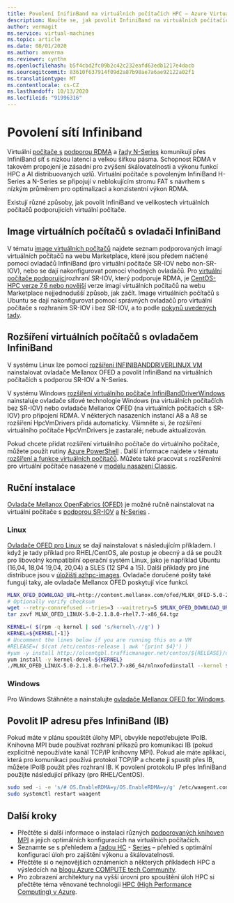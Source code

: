 ```yaml
---
title: Povolení InifinBand na virtuálních počítačích HPC – Azure Virtual Machines | Microsoft Docs
description: Naučte se, jak povolit InfiniBand na virtuálních počítačích Azure HPC.
author: vermagit
ms.service: virtual-machines
ms.topic: article
ms.date: 08/01/2020
ms.author: amverma
ms.reviewer: cynthn
ms.openlocfilehash: b5f4cbd2fc09b2c42c232eafd63edb1217e4dacb
ms.sourcegitcommit: 83610f637914f09d2a87b98ae7a6ae92122a02f1
ms.translationtype: MT
ms.contentlocale: cs-CZ
ms.lasthandoff: 10/13/2020
ms.locfileid: "91996316"
---
```

# <a name="enable-infiniband"></a>Povolení sítí Infiniband

Virtuální [počítače s](../../sizes-hpc.md) [podporou RDMA](../../sizes-hpc.md#rdma-capable-instances) a [řady N-Series](../../sizes-gpu.md) komunikují přes InfiniBand síť s nízkou latencí a velkou šířkou pásma. Schopnost RDMA v takovém propojení je zásadní pro zvýšení škálovatelnosti a výkonu funkcí HPC a AI distribuovaných uzlů. Virtuální počítače s povoleným InfiniBand H-Series a N-Series se připojují v neblokujícím stromu FAT s návrhem s nízkým průměrem pro optimalizaci a konzistentní výkon RDMA.

Existují různé způsoby, jak povolit InfiniBand ve velikostech virtuálních počítačů podporujících virtuální počítače.

## <a name="vm-images-with-infiniband-drivers"></a>Image virtuálních počítačů s ovladači InfiniBand
V tématu [image virtuálních počítačů](configure.md#vm-images) najdete seznam podporovaných imagí virtuálních počítačů na webu Marketplace, které jsou předem načtené pomocí ovladačů InfiniBand (pro virtuální počítače SR-IOV nebo non-SR-IOV), nebo se dají nakonfigurovat pomocí vhodných ovladačů.
Pro [virtuální počítače podporující](../../sizes-hpc.md#rdma-capable-instances)rozhraní SR-IOV, který podporuje RDMA, je [CentOS-HPC verze 7,6 nebo novější](https://techcommunity.microsoft.com/t5/Azure-Compute/CentOS-HPC-VM-Image-for-SR-IOV-enabled-Azure-HPC-VMs/ba-p/665557) verze imagí virtuálních počítačů na webu Marketplace nejjednodušší způsob, jak začít.
Image virtuálních počítačů s Ubuntu se dají nakonfigurovat pomocí správných ovladačů pro virtuální počítače s rozhraním SR-IOV i bez SR-IOV, a to podle [pokynů uvedených tady](https://techcommunity.microsoft.com/t5/azure-compute/configuring-infiniband-for-ubuntu-hpc-and-gpu-vms/ba-p/1221351).

## <a name="infiniband-driver-vm-extensions"></a>Rozšíření virtuálních počítačů s ovladačem InfiniBand
V systému Linux lze pomocí [rozšíření INFINIBANDDRIVERLINUX VM](../../extensions/hpc-compute-infiniband-linux.md) nainstalovat ovladače Mellanox OFED a povolit InfiniBand na virtuálních počítačích s podporou SR-IOV a N-Series.

V systému Windows [rozšíření virtuálního počítače InfiniBandDriverWindows](../../extensions/hpc-compute-infiniband-windows.md) nainstaluje ovladače síťové technologie Windows (na virtuálních počítačích bez SR-IOV) nebo ovladače Mellanox OFED (na virtuálních počítačích s SR-IOV) pro připojení RDMA. V některých nasazeních instancí A8 a A8 se rozšíření HpcVmDrivers přidá automaticky. Všimněte si, že rozšíření virtuálního počítače HpcVmDrivers je zastaralé; nebude aktualizován.

Pokud chcete přidat rozšíření virtuálního počítače do virtuálního počítače, můžete použít rutiny [Azure PowerShell](/powershell/azure/) . Další informace najdete v tématu [rozšíření a funkce virtuálních počítačů](../../extensions/overview.md). Můžete také pracovat s rozšířeními pro virtuální počítače nasazené v [modelu nasazení Classic](/previous-versions/azure/virtual-machines/windows/classic/agents-and-extensions-classic).

## <a name="manual-installation"></a>Ruční instalace
[Ovladače Mellanox OpenFabrics (OFED)](https://www.mellanox.com/products/InfiniBand-VPI-Software) je možné ručně nainstalovat na virtuální počítače s [podporou SR-IOV](../../sizes-hpc.md#rdma-capable-instances) [a](../../sizes-hpc.md) [N-Series](../../sizes-gpu.md) .

### <a name="linux"></a>Linux
[Ovladače OFED pro Linux](https://www.mellanox.com/products/infiniband-drivers/linux/mlnx_ofed) se dají nainstalovat s následujícím příkladem. I když je tady příklad pro RHEL/CentOS, ale postup je obecný a dá se použít pro libovolný kompatibilní operační systém Linux, jako je například Ubuntu (16,04, 18,04 19,04, 20,04) a SLES (12 SP4 a 15). Další příklady pro jiné distribuce jsou v [úložišti azhpc-images](https://github.com/Azure/azhpc-images/blob/master/ubuntu/ubuntu-18.x/ubuntu-18.04-hpc/install_mellanoxofed.sh). Ovladače doručené pošty také fungují taky, ale ovladače Mellanox OFED poskytují více funkcí.

```bash
MLNX_OFED_DOWNLOAD_URL=http://content.mellanox.com/ofed/MLNX_OFED-5.0-2.1.8.0/MLNX_OFED_LINUX-5.0-2.1.8.0-rhel7.7-x86_64.tgz
# Optionally verify checksum
wget --retry-connrefused --tries=3 --waitretry=5 $MLNX_OFED_DOWNLOAD_URL
tar zxvf MLNX_OFED_LINUX-5.0-2.1.8.0-rhel7.7-x86_64.tgz

KERNEL=( $(rpm -q kernel | sed 's/kernel\-//g') )
KERNEL=${KERNEL[-1]}
# Uncomment the lines below if you are running this on a VM
#RELEASE=( $(cat /etc/centos-release | awk '{print $4}') )
#yum -y install http://olcentgbl.trafficmanager.net/centos/${RELEASE}/updates/x86_64/kernel-devel-${KERNEL}.rpm
yum install -y kernel-devel-${KERNEL}
./MLNX_OFED_LINUX-5.0-2.1.8.0-rhel7.7-x86_64/mlnxofedinstall --kernel $KERNEL --kernel-sources /usr/src/kernels/${KERNEL} --add-kernel-support --skip-repo
```

### <a name="windows"></a>Windows
Pro Windows Stáhněte a nainstalujte [ovladače Mellanox OFED for Windows](https://www.mellanox.com/products/adapter-software/ethernet/windows/winof-2).

## <a name="enable-ip-over-infiniband-ib"></a>Povolit IP adresu přes InfiniBand (IB)
Pokud máte v plánu spouštět úlohy MPI, obvykle nepotřebujete IPoIB. Knihovna MPI bude používat rozhraní příkazů pro komunikaci IB (pokud explicitně nepoužíváte kanál TCP/IP knihovny MPI). Pokud ale máte aplikaci, která pro komunikaci používá protokol TCP/IP a chcete ji spustit přes IB, můžete IPoIB použít přes rozhraní IB. K povolení protokolu IP přes InfiniBand použijte následující příkazy (pro RHEL/CentOS).

```bash
sudo sed -i -e 's/# OS.EnableRDMA=y/OS.EnableRDMA=y/g' /etc/waagent.conf
sudo systemctl restart waagent
```

## <a name="next-steps"></a>Další kroky

- Přečtěte si další informace o instalaci různých [podporovaných knihoven MPI](setup-mpi.md) a jejich optimálních konfiguracích na virtuálních počítačích.
- Seznamte se s přehledem a [řadou HC](hc-series-overview.md) - [Series](hb-series-overview.md) – přehled s optimální konfigurací úloh pro zajištění výkonu a škálovatelnosti.
- Přečtěte si o nejnovějších oznámeních a některých příkladech HPC a výsledcích na [blogu Azure COMPUTE tech Community](https://techcommunity.microsoft.com/t5/azure-compute/bg-p/AzureCompute).
- Pro zobrazení architektury na vyšší úrovni pro spouštění úloh HPC si přečtěte téma věnované technologii [HPC (High Performance Computing) v Azure](/azure/architecture/topics/high-performance-computing/).
